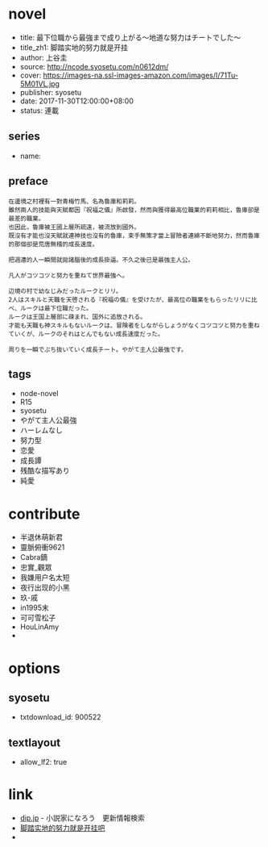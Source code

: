 # novel

- title: 最下位職から最強まで成り上がる～地道な努力はチートでした～
- title_zh1: 脚踏实地的努力就是开挂
- author: 上谷圭
- source: http://ncode.syosetu.com/n0612dm/
- cover: https://images-na.ssl-images-amazon.com/images/I/71Tu-5M01VL.jpg
- publisher: syosetu
- date: 2017-11-30T12:00:00+08:00
- status: 連載

## series

- name:

## preface


```
在邊境之村裡有一對青梅竹馬、名為魯庫和莉莉。
雖然兩人的技能與天賦都因『祝福之儀』所啟發，然而與獲得最高位職業的莉莉相比，魯庫卻是最差的職業。
也因此，魯庫被王國上層所疏遠，被流放到國外。
既沒有才能也沒天賦就連神技也沒有的魯庫，束手無策才當上冒險者連綿不斷地努力，然而魯庫的那個卻是荒唐無稽的成長速度。

把週遭的人一瞬間就拋諸腦後的成長掛逼。不久之後已是最強主人公。

凡人がコツコツと努力を重ねて世界最強へ。

辺境の村で幼なじみだったルークとリリ。
2人はスキルと天職を天啓される『祝福の儀』を受けたが、最高位の職業をもらったリリに比べ、ルークは最下位職だった。
ルークは王国上層部に疎まれ、国外に追放される。
才能も天職も神スキルもないルークは、冒険者をしながらしょうがなくコツコツと努力を重ねていくが、ルークのそれはとんでもない成長速度だった。

周りを一瞬でぶち抜いていく成長チート。やがて主人公最強です。
```

## tags

- node-novel
- R15
- syosetu
- やがて主人公最強
- ハーレムなし
- 努力型
- 恋愛
- 成長譚
- 残酷な描写あり
- 純愛

# contribute

- 半退休萌新君
- 靈脈俯衝9621
- Cabra鏑
- 忠實_觀眾
- 我嫌用户名太短
- 夜行出现的小黑
- 玖-戚
- in1995末
- 可可雪松子
- HouLinAmy
- 

# options

## syosetu

- txtdownload_id: 900522

## textlayout

- allow_lf2: true

# link

- [dip.jp](https://narou.dip.jp/search.php?text=n0612dm&novel=all&genre=all&new_genre=all&length=0&down=0&up=100) - 小説家になろう　更新情報検索
- [脚踏实地的努力就是开挂吧](https://tieba.baidu.com/f?kw=%E8%84%9A%E8%B8%8F%E5%AE%9E%E5%9C%B0%E7%9A%84%E5%8A%AA%E5%8A%9B%E5%B0%B1%E6%98%AF%E5%BC%80%E6%8C%82&ie=utf-8 "脚踏实地的努力就是开挂")
- 


